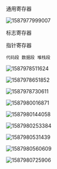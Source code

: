 通用寄存器

![1587977999007](../img/1587977999007.png)

标志寄存器

指针寄存器

```
代码段 数据段 堆栈段
```

![1587978511624](../img/1587978511624.png)



![1587978651852](../img/1587978651852.png)

![1587978730611](../img/1587978730611.png)

![1587980016871](../img/1587980016871.png)

![1587980144058](../img/1587980144058.png)

![1587980253384](../img/1587980253384.png)

![1587980531439](../img/1587980531439.png)

![1587980560609](../img/1587980560609.png)

![1587980725906](../img/1587980725906.png)